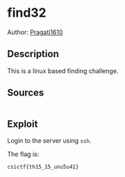 # find32

Author: [Pragati1610](https://github.com/Pragati1610)

## Description

This is a linux based finding challenge.

## Sources

```

```

## Exploit

Login to the server using `ssh`.

The flag is:
```
csictf{th15_15_unu5u41}
```
